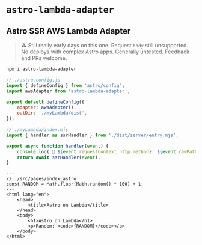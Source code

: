 # `astro-lambda-adapter`

## Astro SSR AWS Lambda Adapter

> ⚠️ Still really early days on this one. Request `body` still unsupported. No deploys with complex Astro apps. Generally untested. Feedback and PRs welcome.

```sh
npm i astro-lambda-adapter
```

```js
// ./astro.config.js
import { defineConfig } from 'astro/config';
import awsAdapter from 'astro-lambda-adapter';

export default defineConfig({
	adapter: awsAdapter(),
	outDir: './myLambda/dist',
});
```

```js
// ./myLambda/index.mjs
import { handler as ssrHandler } from './dist/server/entry.mjs';

export async function handler(event) {
	console.log(`🚀 ${event.requestContext.http.method}: ${event.rawPath}`);
	return await ssrHandler(event);
}
```

```astro
---
// ./src/pages/index.astro
const RANDOM = Math.floor(Math.random() * 100) + 1;
---
<html lang="en">
	<head>
		<title>Astro on Lambda</title>
	</head>
	<body>
		<h1>Astro on Lambda</h1>
		<p>Random: <code>{RANDOM}</code></p>
	</body>
</html>

```
